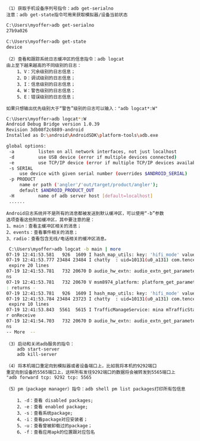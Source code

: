     （1）获取手机设备序列号指令：adb get-serialno
    注意：adb get-state指令可用来获取模拟器/设备当前状态
    
 ```sh
 C:\Users\myoffer>adb get-serialno
 27b9a026
 
 C:\Users\myoffer>adb get-state
device
 ```
 
    （2）查看和跟踪系统日志缓冲区的信息指令：adb logcat
    由上至下越来越高的不同级别的日志：
        1、V：冗余级别的日志信息；
        2、D：调试级别的日志信息；
        3、I：信息级别的日志信息；
        4、W：警告级别的日志信息；
        5、E：错误级别的日志信息；
        
    如果只想输出优先级别大于“警告”级别的日志可以输入："adb logcat*:W"
```sh
C:\Users\myoffer>adb logcat*:W
Android Debug Bridge version 1.0.39
Revision 3db08f2c6889-android
Installed as D:\android\AndroidSDK\platform-tools\adb.exe

global options:
 -a         listen on all network interfaces, not just localhost
 -d         use USB device (error if multiple devices connected)
 -e         use TCP/IP device (error if multiple TCP/IP devices available)
 -s SERIAL
     use device with given serial number (overrides $ANDROID_SERIAL)
 -p PRODUCT
     name or path ('angler'/'out/target/product/angler');
     default $ANDROID_PRODUCT_OUT
 -H         name of adb server host [default=localhost]
 ......
```

    Android日志系统并不是所有的消息都被发送到默认缓冲区，可以使用“-b”参数
    选项查看这些附加缓冲区，其中要注意的是：
    1、main：查看主缓冲区相关的消息；
    2、events：查看事件相关的消息；
    3、radio：查看包含无线/电话相关的缓冲区消息。
    
```sh
 C:\Users\myoffer>adb logcat -b main | more
07-19 12:41:53.581   926  1609 I hash_map_utils: key: 'hifi_mode' value: ''
07-19 12:41:53.777 23484 23484 I chatty  : uid=10131(u0_a131) com.tencent.qqlive
 expire 20 lines
07-19 12:41:53.781   732 20670 D audio_hw_extn: audio_extn_get_parameters: retur
ns
07-19 12:41:53.781   732 20670 V msm8974_platform: platform_get_parameters: exit
: returns -
07-19 12:41:53.781   926  1609 I hash_map_utils: key: 'hifi_mode' value: ''
07-19 12:41:53.784 23484 23723 I chatty  : uid=10131(u0_a131) com.tencent.qqlive
 expire 10 lines
07-19 12:41:53.843  5561  5615 I TrafficManageService: mina mTrafficStatsReceive
r onReceive
07-19 12:41:54.703   732 20670 D audio_hw_extn: audio_extn_get_parameters: retur
ns  
-- More  -- 
```

    （3）启动和关闭adb服务的指令：
        adb start-server
        adb kill-server
        
    （4）将本机端口重定向到模拟器或者设备端口上，比如我将本机的9292端口
    重定向到设备的5565端口上，这样所有发往9292端口的数据将会被转发到5565端口上
    "adb forward tcp: 9292 tcp: 5565
    
    （5）pm（package manager）指令：adb shell pm list packages打印所有包信息
    
        1、-d：查看 disabled packages;
        2、-e：查看 enabled package;
        3、-s：查看系统package;
        4、-i：查看package对应安装者；
        5、-u：查看曾被卸载过的package；
        6、-f：查看应用apk的位置跟对应包名
        
        
    

    
 